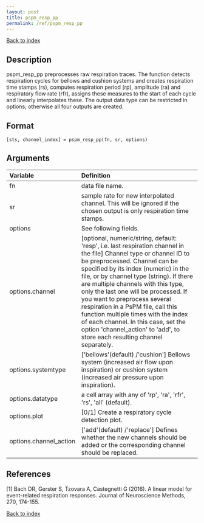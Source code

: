 ```yaml
---
layout: post
title: pspm_resp_pp
permalink: /ref/pspm_resp_pp
---
```

 
[Back to index](/PsPM/ref/)

## Description

pspm_resp_pp preprocesses raw respiration traces. The function detects respiration cycles for bellows and cushion systems and creates respiration time stamps (rs), computes respiration period (rp), amplitude (ra) and respiratory flow rate (rfr), assigns these measures to the start of each cycle and linearly interpolates these. The output data type can be restricted in options; otherwise all four outputs are created.


## Format

`[sts, channel_index] = pspm_resp_pp(fn, sr, options)`


## Arguments

| Variable | Definition |
|:--|:--|
| fn | data file name. |
| sr | sample rate for new interpolated channel. This will be ignored if the chosen output is only respiration time stamps. |
| options | See following fields. |
| options.channel | [optional, numeric/string, default: 'resp', i.e. last respiration channel in the file] Channel type or channel ID to be preprocessed. Channel can be specified by its index (numeric) in the file, or by channel type (string). If there are multiple channels with this type, only the last one will be processed. If you want to preprocess several respiration in a PsPM file, call this function multiple times with the index of each channel. In this case, set the option 'channel_action' to 'add', to store each resulting channel separately. |
| options.systemtype | ['bellows'(default) /'cushion'] Bellows system (increased air flow upon inspiration) or cushion system (increased air pressure upon inspiration). |
| options.datatype | a cell array with any of 'rp', 'ra', 'rfr', 'rs', 'all' (default). |
| options.plot | [0/1] Create a respiratory cycle detection plot. |
| options.channel_action | ['add'(default) /'replace'] Defines whether the new channels should be added or the corresponding channel should be replaced. |


## References

[1] Bach DR, Gerster S, Tzovara A, Castegnetti G (2016). A linear model for event-related respiration responses. Journal of Neuroscience Methods, 270, 174-155.



[Back to index](/PsPM/ref/)

